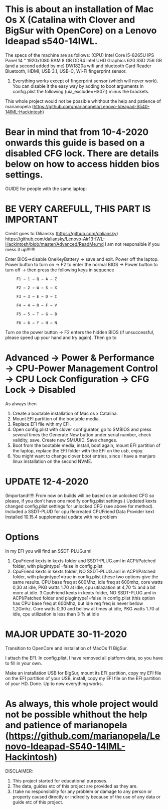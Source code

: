 # This is about an installation of Mac Os X (Catalina with Clover and BigSur with OpenCore) on a Lenovo Ideapad s540-14IWL. 
The specs of the machine are as follows:
(CPU) Intel Core i5-8265U
IPS Panel 14 "
1920x1080
RAM 8 GB DDR4
Intel UHD Graphics 620
SSD 256 GB (and a second added by me) 
DW1820a wifi and bluetooth
Card Reader
Bluetooth, HDMI, USB 3.1, USB-C, Wi-Fi
fingerprint sensor.


1. Everything works except of fingerprint sensor (which will never work). You can disable it the easy way by adding to boot arguments in config.plist the following (uia_exclude=HS07;) minus the brackets.

This whole project would not be possible whithout the help and patience of marianopela (https://github.com/marianopela/Lenovo-Ideapad-S540-14IML-Hackintosh) 

# Bear in mind that from 10-4-2020 onwards this guide is based on a disabled CFG lock. There are details below on how to access hidden bios settings.

GUIDE for people with the same laptop:

# BE VERY CAREFULL, THIS PART IS IMPORTANT
Credit goes to Diliansky (https://github.com/daliansky) https://github.com/daliansky/Lenovo-Air13-IWL-Hackintosh/blob/master/Advanced/ReadMe.md
I am not responsible if you mess it up!!!!!!!

Enter BIOS->disable OneKeyBattery -> save and exit. Power off the laptop. Power button to turn on → F2 to enter the normal BIOS → Power button to turn off → then press the following keys in sequence

         F1 → 1 → Q → A → Z
         
         F2 → 2 → W → S → X
         
         F3 → 3 → E → D → C
         
         F4 → 4 → R → F → V
         
         F5 → 5 → T → G → B
         
         F6 → 6 → Y → H → N
         

 Turn on the power button → F2 enters the hidden BIOS (if unsuccessful, please speed up your hand and try again).
Then go to 
# Advanced → Power & Performance → CPU-Power Management Control → CPU Lock Configuration → CFG Lock → Disabled

As always then 
1. Create a bootable installation of Mac os x Catalina. 
2. Mount EFI partition of the bootable media. 
3. Replace EFI file with my EFI. 
4. Open config.plist with clover configurator, go to SMBIOS and press several times the Generate New button under serial number, check validity, save. Create new SMUUID. Save changes. 
5. Boot from the bootable media, install, boot again, mount EFI partition of the laptop, replace the EFI folder with the  EFI on the usb, enjoy.
6. You might want to change clover boot entries, since I have a manjaro linux installation on the second NVME.  

# UPDATE 12-4-2020 
(Importand!!!!! From now on builds will be based on an unlocked CFG so please, if you don't have one modify config.plist settings.)
Updated kexts 
changed config.plist settings for unlocked CFG  (see above for method).
Included a SSDT-PLUD for cpu 
Recreated CPUFriend Data Provider kext
Installed 10.15.4 supplemental update with no problem
# Options
In my EFI you will find an SSDT-PLUG.aml
1. CpuFriend kexts in kexts folder and SSDT-PLUG.aml in ACPI/Patched folder,  with plugintype1=false in config.plist
2. CpuFriend kexts in kexts folder, NO SSDT-PLUG.aml in ACPI/Patched folder,  with plugintype1=true in config.plist
(these two options give the same results. CPU base freq at 600Mhz, idle freq at 600mhz, core watts 0,30 at idle, PKG watts 1.70 at idle, cpu utilazation at 4,70 % and a bit more at idle. 
3.CpuFriend kexts in kexts folder, NO SSDT-PLUG.aml in ACPI/Patched folder and plugintype1=false in config.plist
(this option has CPU base freq at 600Mhz, but idle req freq is never bellow 1,2Gmhz.  Core watts 0,30 and bellow at times at idle, PKG watts 1.70 at idle, cpu utilization is less than 3 % at idle



# MAJOR UPDATE 30-11-2020
Transition to OpenCore and installation of MacOs 11 BigSur. 

I attach the EFI. In config.plist, I have removed all platform data, so you have to fill in your own.

Make an installation USB for BigSur, mount its EFI partition, copy my EFI file on the EFI partition of your USB, install, copy my EFI file on the EFI partition of your HD. Done. 
Up to now everything works. 

# As always, this whole project would not be possible whithout the help and patience of marianopela (https://github.com/marianopela/Lenovo-Ideapad-S540-14IML-Hackintosh)

DISCLAIMER:
1. This project started for educational purposes. 
2. The data, guides etc of this project are provided as they are. 
3. I take no responsibility for any problem or damage to any person or property caused directly or indireclty because of the use of any data or guide etc of this project. 
  
